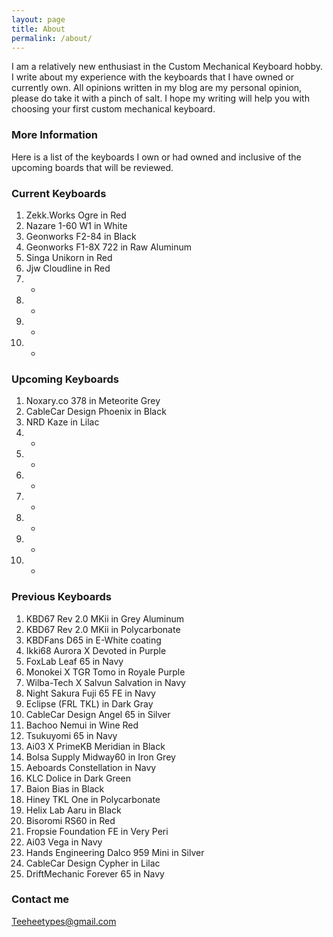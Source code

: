 ```yaml
---
layout: page
title: About
permalink: /about/
---
```


I am a relatively new enthusiast in the Custom Mechanical Keyboard hobby.
I write about my experience with the keyboards that I have owned or currently own.
All opinions written in my blog are my personal opinion, please do take it with a pinch of salt.
I hope my writing will help you with choosing your first custom mechanical keyboard.

### More Information

Here is a list of the keyboards I own or had owned and inclusive of the upcoming boards that will be reviewed.

### Current Keyboards
 
01. Zekk.Works Ogre in Red
02. Nazare 1-60 W1 in White
03. Geonworks F2-84 in Black
04. Geonworks F1-8X 722 in Raw Aluminum
05. Singa Unikorn in Red
06. Jjw Cloudline in Red 
07. -
08. -
09. -
10. -

### Upcoming Keyboards

01. Noxary.co 378 in Meteorite Grey
02. CableCar Design Phoenix in Black
03. NRD Kaze in Lilac
04. -
05. -
06. -
07. -
08. -
09. -
10. -

### Previous Keyboards

01. KBD67 Rev 2.0 MKii in Grey Aluminum 
02. KBD67 Rev 2.0 MKii in Polycarbonate 
03. KBDFans D65 in E-White coating 
04. Ikki68 Aurora X Devoted in Purple 
05. FoxLab Leaf 65 in Navy 
06. Monokei X TGR Tomo in Royale Purple 
07. Wilba-Tech X Salvun Salvation in Navy
08. Night Sakura Fuji 65 FE in Navy
09. Eclipse (FRL TKL) in Dark Gray
10. CableCar Design Angel 65 in Silver
11. Bachoo Nemui in Wine Red
12. Tsukuyomi 65 in Navy
13. Ai03 X PrimeKB Meridian in Black
14. Bolsa Supply Midway60 in Iron Grey
15. Aeboards Constellation in Navy
16. KLC Dolice in Dark Green
17. Baion Bias in Black
18. Hiney TKL One in Polycarbonate 
19. Helix Lab Aaru in Black
20. Bisoromi RS60 in Red
21. Fropsie Foundation FE in Very Peri
22. Ai03 Vega in Navy
23. Hands Engineering Dalco 959 Mini in Silver
24. CableCar Design Cypher in Lilac 
25. DriftMechanic Forever 65 in Navy  

### Contact me

[Teeheetypes@gmail.com](mailto:Teeheetypes@gmail.com)
